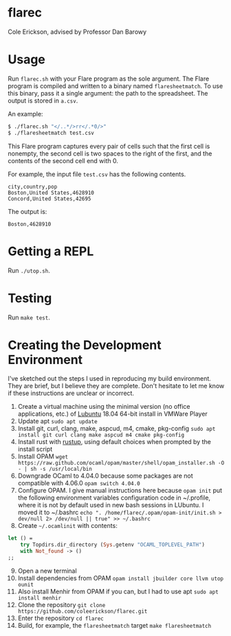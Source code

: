 # flarec

Cole Erickson, advised by Professor Dan Barowy

# Usage

Run `flarec.sh` with your Flare program as the sole argument. The Flare program is compiled and written to a binary named `flaresheetmatch`. To use this binary, pass it a single argument: the path to the spreadsheet. The output is stored in `a.csv`.

An example:

```sh
$ ./flarec.sh "</..*/>rr</.*0/>"
$ ./flaresheetmatch test.csv
```

This Flare program captures every pair of cells such that the first cell is nonempty, the second cell is two spaces to the right of the first, and the contents of the second cell end with 0.

For example, the input file `test.csv` has the following contents.
```
city,country,pop
Boston,United States,4628910
Concord,United States,42695
```

The output is:
```
Boston,4628910
```

# Getting a REPL

Run `./utop.sh`.

# Testing

Run `make test`.

# Creating the Development Environment

I've sketched out the steps I used in reproducing my build environment. They are brief, but I believe they are complete. Don't hesitate to let me know if these instructions are unclear or incorrect.

1. Create a virtual machine using the minimal version (no office applications, etc.) of [Lubuntu](https://lubuntu.net/) 18.04 64-bit install in VMWare Player
2. Update apt
`sudo apt update`
3. Install git, curl, clang, make, aspcud, m4, cmake, pkg-config
`sudo apt install git curl clang make aspcud m4 cmake pkg-config`
4. Install rust with [rustup](https://rustup.rs/), using default choices when prompted by the install script
5. Install OPAM
`wget https://raw.github.com/ocaml/opam/master/shell/opam_installer.sh -O - | sh -s /usr/local/bin`
6. Downgrade OCaml to 4.04.0 because some packages are not compatible with 4.06.0
`opam switch 4.04.0`
7. Configure OPAM. I give manual instructions here because `opam init` put the following environment variables configuration code in ~/.profile, where it is not by default used in new bash sessions in LUbuntu. I moved it to ~/.bashrc
`echo ". /home/flarec/.opam/opam-init/init.sh > dev/null 2> /dev/null || true" >> ~/.bashrc`
8. Create `~/.ocamlinit` with contents:
```ocaml
let () =
    try Topdirs.dir_directory (Sys.getenv "OCAML_TOPLEVEL_PATH")
    with Not_found -> ()
;;
```
9. Open a new terminal
10. Install dependencies from OPAM
`opam install jbuilder core llvm utop ounit`
11. Also install Menhir from OPAM if you can, but I had to use apt
`sudo apt install menhir`
12. Clone the repository
`git clone https://github.com/coleerickson/flarec.git`
13. Enter the repository
`cd flarec`
14. Build, for example, the `flaresheetmatch` target
`make flaresheetmatch`
